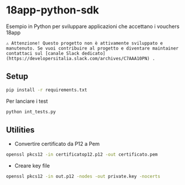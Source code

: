 # 18app-python-sdk

Esempio in Python per sviluppare applicazioni che accettano i vouchers 18app

```
⚠️ Attenzione! Questo progetto non è attivamente sviluppato e manutenuto. Se vuoi contribuire al progetto e diventare maintainer contattaci sul [canale Slack dedicato](https://developersitalia.slack.com/archives/C7AAA10PN) .
```

## Setup

```bash
pip install -r requirements.txt
```

Per lanciare i test

```bash
python int_tests.py
```

## Utilities

- Convertire certificato da P12 a Pem

```bash
openssl pkcs12 -in certificatop12.p12 -out certificato.pem
```

- Creare key file

```bash
openssl pkcs12 -in out.p12 -nodes -out private.key -nocerts
```

